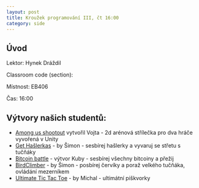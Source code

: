 ```yaml
---
layout: post
title: Kroužek programování III, čt 16:00
category: side
---
```

## Úvod

Lektor: Hynek Dráždil

Classroom code (section): 

Místnost: EB406

Čas: 16:00

## Výtvory našich studentů:
- [Among us shootout](https://github.com/vojtakyler77/among-us-shootout) vytvořil Vojta - 2d arénová střílečka pro dva hráče vyvořená v Unity
- [Get Hašlerkas](https://studio.code.org/projects/applab/JXu745z_eXvs5-b65pgiYgq7JJDxh8hirqNNT-4Akkk/edit) - by Šimon - sesbírej hašlerky a vyvaruj se střetu s tučňáky
- [Bitcoin battle](https://jakub-te.github.io/pokus/) - výtvor Kuby - sesbírej všechny bitcoiny a přežij
- [BirdClimber](https://homel.vsb.cz/~dra0138/stuff/BirdClimber.zip) - by Šimon - posbírej červíky a poraž velkého tučňáka, ovládání mezerníkem
- [Ultimate Tic Tac Toe](https://michalsefcik.github.io/Ultimate-Tic-Tac-Toe/) - by Michal - ultimátní piškvorky
